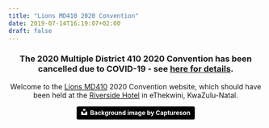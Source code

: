 ```yaml
---
title: "Lions MD410 2020 Convention"
date: 2019-07-14T16:19:07+02:00
draft: false
---
```


<center><h3>The 2020 Multiple District 410 2020 Convention has been cancelled due to COVID-19 - see <a href="/news/cancellation">here for details</a>.</h3><center>

Welcome to the [Lions MD410](https://www.lionsclubs.co.za) 2020 Convention website, which should have been held at the [Riverside Hotel](/venue) in eThekwini, KwaZulu-Natal.

<!-- <form action="/registration"> -->
<!--     <center> -->
<!--         <button style="height:100px; width:400px" type="button"><h3>Register Here</h3></button> -->
<!--     </center> -->
<!-- </form> -->

<!-- <script src="https://ajax.googleapis.com/ajax/libs/jquery/3.4.1/jquery.min.js"></script> -->
<!-- <script src="/js/countdown.js"></script> -->
<!-- <div id="countdown">Clock</div> -->

<center><a style="background-color:black;color:white;text-decoration:none;padding:4px 6px;font-family:-apple-system, BlinkMacSystemFont, &quot;San Francisco&quot;, &quot;Helvetica Neue&quot;, Helvetica, Ubuntu, Roboto, Noto, &quot;Segoe UI&quot;, Arial, sans-serif;font-size:12px;font-weight:bold;line-height:1.2;display:inline-block;border-radius:3px" href="https://unsplash.com/@captureson?utm_medium=referral&amp;utm_campaign=photographer-credit&amp;utm_content=creditBadge" target="_blank" rel="noopener noreferrer" title="Download free do whatever you want high-resolution photos from Captureson"><span style="display:inline-block;padding:2px 3px"><svg xmlns="http://www.w3.org/2000/svg" style="height:12px;width:auto;position:relative;vertical-align:middle;top:-2px;fill:white" viewBox="0 0 32 32"><title>unsplash-logo</title><path d="M10 9V0h12v9H10zm12 5h10v18H0V14h10v9h12v-9z"></path></svg></span><span style="display:inline-block;padding:2px 3px">Background image by Captureson</span></a></center>
